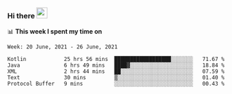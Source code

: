 ### Hi there <a href="https://www.gautamkrishnar.com/"><img src="https://media.giphy.com/media/hvRJCLFzcasrR4ia7z/giphy.gif" width="25px"></a>

📊 **This week I spent my time on**

<!--START_SECTION:waka-->
```text
Week: 20 June, 2021 - 26 June, 2021

Kotlin            25 hrs 56 mins  ██████████████████░░░░░░░   71.67 % 
Java              6 hrs 49 mins   ████▓░░░░░░░░░░░░░░░░░░░░   18.84 % 
XML               2 hrs 44 mins   ██░░░░░░░░░░░░░░░░░░░░░░░   07.59 % 
Text              30 mins         ▒░░░░░░░░░░░░░░░░░░░░░░░░   01.40 % 
Protocol Buffer   9 mins          ░░░░░░░░░░░░░░░░░░░░░░░░░   00.43 % 
```
<!--END_SECTION:waka-->
